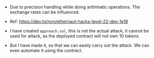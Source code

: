 * Due to precision handling while doing arithmatic operations. The exchange rates can be influenced.
* Ref: https://dev.to/nvn/ethernaut-hacks-level-22-dex-1e18

* I have created `approach.sol`, this is not the actual attack, it cannot be used for attack, as the deployed contract will not own 10 tokens.
* But I have made it, so that we can easily carry out the attack. We can even automate it using the contract.